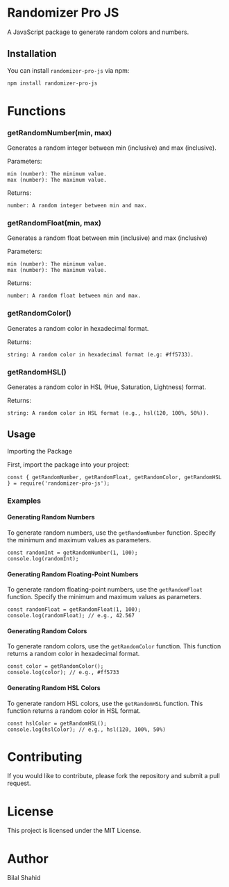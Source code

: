 # Randomizer Pro JS

A JavaScript package to generate random colors and numbers.

## Installation

You can install `randomizer-pro-js` via npm:

```bash
npm install randomizer-pro-js
```

# Functions
### getRandomNumber(min, max)
Generates a random integer between min (inclusive) and max (inclusive).

Parameters:

    min (number): The minimum value.
    max (number): The maximum value.

Returns:

    number: A random integer between min and max.

### getRandomFloat(min, max)

Generates a random float between min (inclusive) and max (inclusive)

Parameters:

    min (number): The minimum value.
    max (number): The maximum value.

Returns:

    number: A random float between min and max.


### getRandomColor()

Generates a random color in hexadecimal format.

Returns:

    string: A random color in hexadecimal format (e.g: #ff5733).

### getRandomHSL()

Generates a random color in HSL (Hue, Saturation, Lightness) format.

Returns:

    string: A random color in HSL format (e.g., hsl(120, 100%, 50%)).


## Usage
Importing the Package

First, import the package into your project:

```
const { getRandomNumber, getRandomFloat, getRandomColor, getRandomHSL } = require('randomizer-pro-js');
```


### Examples

#### Generating Random Numbers

To generate random numbers, use the `getRandomNumber` function. Specify the minimum and maximum values as parameters.


```
const randomInt = getRandomNumber(1, 100);
console.log(randomInt);
```

#### Generating Random Floating-Point Numbers

To generate random floating-point numbers, use the `getRandomFloat` function. Specify the minimum and maximum values as parameters.

```
const randomFloat = getRandomFloat(1, 100);
console.log(randomFloat); // e.g., 42.567
```

#### Generating Random Colors

To generate random colors, use the `getRandomColor` function. This function returns a random color in hexadecimal format.

```
const color = getRandomColor();
console.log(color); // e.g., #ff5733
```

#### Generating Random HSL Colors

To generate random HSL colors, use the `getRandomHSL` function. This function returns a random color in HSL format.

```
const hslColor = getRandomHSL();
console.log(hslColor); // e.g., hsl(120, 100%, 50%)
```


# Contributing

If you would like to contribute, please fork the repository and submit a pull request.

# License

This project is licensed under the MIT License.

# Author

Bilal Shahid


